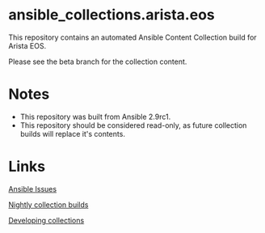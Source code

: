 ansible_collections.arista.eos
==============================

This repository contains an automated Ansible Content Collection build for Arista EOS.

Please see the beta branch for the collection content.

# Notes

- This repository was built from Ansible 2.9rc1.
- This repository should be considered read-only, as future collection builds will replace it's contents.

# Links

[Ansible Issues](https://github.com/ansible/ansible/issues)

[Nightly collection builds](https://github.com/ansible-network/ansible_collections.arista.eos)

[Developing collections](https://docs.ansible.com/ansible/devel/dev_guide/developing_collections.html)
